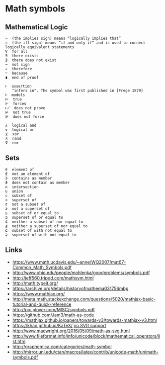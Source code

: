 # Math symbols

## Mathematical Logic

    ⇒  (the implies sign) means “logically implies that”
    ⇔  (the iff sign) means “if and only if” and is used to connect logically equivalent statements
    ∀  for all
    ∃  there exists
    ∄  there does not exist
    ¬  not sign
    ∴  therefore
    ∵  because
    ∎  end of proof

    ⊦  assertion
       "infers in". The symbol was first published in [Frege 1879]
    ⊧  models
    ⊨  true
    ⊩  forces
    ⊬  does not prove
    ⊭  not true
    ⊮  does not force

    ∧  logical and
    ∨  logical or
    ⊻  xor
    ⊼  nand
    ⊽  nor

## Sets

    ∈  element of
    ∉  not an element of
    ∋  contains as member
    ∌  does not contain as member
    ∩  intersection
    ∪  union
    ⊂  subset of
    ⊃  superset of
    ⊄  not a subset of
    ⊅  not a superset of
    ⊆  subset of or equal to
    ⊇  superset of or equal to
    ⊈  neither a subset of nor equal to
    ⊉  neither a superset of nor equal to
    ⊊  subset of with not equal to
    ⊋  superset of with not equal to

## Links

 - https://www.math.ucdavis.edu/~anne/WQ2007/mat67-Common_Math_Symbols.pdf
 - http://www.ohio.edu/people/mohlenka/goodproblems/symbols.pdf
 - http://jeff560.tripod.com/mathsym.html
 - http://math.typeit.org/
 - https://archive.org/details/historyofmathema031756mbp
 - https://www.mathjax.org/
 - http://meta.math.stackexchange.com/questions/5020/mathjax-basic-tutorial-and-quick-reference
 - http://pic.plover.com/MISC/symbols.pdf
 - https://github.com/Jam3/math-as-code
 - https://mathjax.github.io/papers/towards-v3/towards-mathjax-v3.html
 - https://khan.github.io/KaTeX/ [no SVG support](https://github.com/Khan/KaTeX/issues/375)
 - http://www.macwright.org/2016/05/09/math-as-svg.html
 - http://www.fileformat.info/info/unicode/block/mathematical_operators/list.htm
 - http://graphemica.com/categories/math-symbol
 - http://mirror.unl.edu/ctan/macros/latex/contrib/unicode-math/unimath-symbols.pdf
